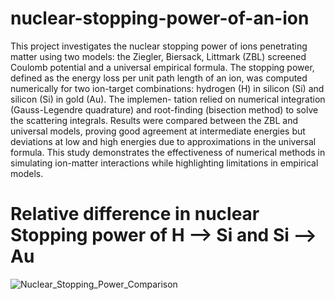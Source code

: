 # nuclear-stopping-power-of-an-ion

This project investigates the nuclear stopping power of ions penetrating matter using two models: the
Ziegler, Biersack, Littmark (ZBL) screened Coulomb potential and a universal empirical formula. The
stopping power, defined as the energy loss per unit path length of an ion, was computed numerically for
two ion-target combinations: hydrogen (H) in silicon (Si) and silicon (Si) in gold (Au). The implemen-
tation relied on numerical integration (Gauss-Legendre quadrature) and root-finding (bisection method)
to solve the scattering integrals. Results were compared between the ZBL and universal models, proving
good agreement at intermediate energies but deviations at low and high energies due to approximations
in the universal formula. This study demonstrates the effectiveness of numerical methods in simulating
ion-matter interactions while highlighting limitations in empirical models.


# Relative difference in nuclear Stopping power of H --> Si and Si --> Au

![Nuclear_Stopping_Power_Comparison](https://github.com/user-attachments/assets/706ef16c-4476-471f-be8d-16d22140ae7d)
